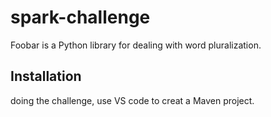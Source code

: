 

# spark-challenge

Foobar is a Python library for dealing with word pluralization.

## Installation

doing the challenge, use VS code to creat a Maven project.

